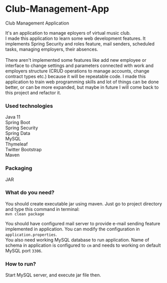 # Club-Management-App
Club Management Application

It's an application to manage eployers of virtual music club.<br>
I made this application to learn some web development features.
It implements Spring Security and roles feature, mail senders, scheduled tasks, managing employers, their absences.
<br><br>
There aren't implemented some features like add new employee or interface to change settings and parameters connected with work and employers structure (CRUD operations to manage accounts, change contract types etc.) because it will be repeatable code. I made this application to train web programming skills and lot of things can be done better, or can be more expanded, but maybe in future I will come back to this project and refactor it.

### Used technologies
Java 11<br>
Spring Boot<br>
Spring Security<br>
Spring Data<br>
MySQL<br>
Thymeleaf<br>
Twitter Bootstrap<br>
Maven<br>

### Packaging
JAR

### What do you need?

You should create executable jar using maven. Just go to project directory and type this command in terminal:<br>
```mvn clean package```<br>

You should have configured mail server to provide e-mail sending feature implemented in application. You can modify the configuration in ```application.properties```.<br>
You also need working MySQL database to run application. Name of schema in application is configured to ```cm``` and needs to working on default MySQL port ```3306```.

### How to run?
Start MySQL server, and execute jar file then.
